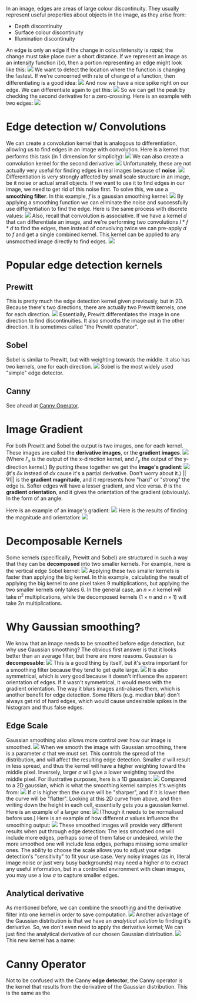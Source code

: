 In an image, edges are areas of large colour discontinuity. They usually represent useful properties about objects in the image, as they arise from:
- Depth discontinuity
- Surface colour discontinuity
- Illumination discontinuity

An edge is only an edge if the change in colour/intensity is *rapid*; the change must take place over a short distance.
If we represent an image as an intensity function $I(x)$, then a portion representing an edge might look like this:
![](Pasted%20image%2020240205152400.png)
We want to detect the location where the function is changing the fastest. If we're concerned with rate of change of a function, then differentiating is a good idea:
![](Pasted%20image%2020240205152516.png)
And now we have a nice spike right on our edge. We can differentiate again to get this:
![](Pasted%20image%2020240205152706.png)
So we can get the peak by checking the second derivative for a zero-crossing.
Here is an example with two edges:
![](Pasted%20image%2020240205152850.png)
# Edge detection w/ Convolutions
We can create a convolution kernel that is analogous to differentiation, allowing us to find edges in an image with convolution. Here is a kernel that performs this task (in 1 dimension for simplicity):
![](Pasted%20image%2020240205153108.png)
We can also create a convolution kernel for the second derivative:
![](Pasted%20image%2020240205153413.png)
Unfortunately, these are not actually very useful for finding edges in real images because of **noise**.
![](Pasted%20image%2020240205153458.png)
Differentiation is very strongly affected by small scale structure in an image, be it noise or actual small objects. If we want to use it to find edges in our image, we need to get rid of this noise first.
To solve this, we use a **smoothing filter**. In this example, $f$ is a gaussian smoothing kernel:
![](Pasted%20image%2020240205153746.png)
By applying a smoothing function we can eliminate the noise and successfully use differentiation to find the edge.
Here is the same process with discrete values:
![](Pasted%20image%2020240205154033.png)
Also, recall that convolution is associative. If we have a kernel $d$ that can differentiate an image, and we're performing two convolutions $I *f*d$ to find the edges, then instead of convolving twice we can pre-apply $d$ to $f$ and get a single combined kernel. This kernel can be applied to any unsmoothed image directly to find edges.
![](Pasted%20image%2020240205154312.png)
# Popular edge detection kernels
## Prewitt
This is pretty much the edge detection kernel given previously, but in 2D. Because there's two directions, there are actually two Prewitt kernels, one for each direction.
![](Pasted%20image%2020240205154818.png)
Essentially, Prewitt differentiates the image in one direction to find discontinuities. It also smooths the image out in the other direction.
It is sometimes called "the Prewitt operator".
## Sobel
Sobel is similar to Prewitt, but with weighting towards the middle. It also has two kernels, one for each direction.
![](Pasted%20image%2020240205155320.png)
Sobel is the most widely used "simple" edge detector.
## Canny
See ahead at [Canny Operator](#Canny%20Operator).
# Image Gradient
For both Prewitt and Sobel the output is two images, one for each kernel. These images are called the **derivative images**, or the **gradient images**. 
![](Pasted%20image%2020240205160047.png)
(Where $I'_x$ is the output of the x-direction kernel, and $I'_y$ the output of the y-direction kernel.)
By putting these together we get the **image's gradient**:
![](Pasted%20image%2020240205160410.png)
(it's $\delta x$ instead of $dx$ cause it's a partial derivative. Don't worry about it.)
$||\nabla I||$ is the **gradient magnitude**, and it represents how "hard" or "strong" the edge is. Softer edges will have a lesser gradient, and vice versa.
$\theta$ is the **gradient orientation**, and it gives the orientation of the gradient (obviously). In the form of an angle.

Here is an example of an image's gradient:
![](Pasted%20image%2020240205161122.png)
Here is the results of finding the magnitude and orientation:
![](Pasted%20image%2020240205161210.png)
# Decomposable Kernels
Some kernels (specifically, Prewitt and Sobel) are structured in such a way that they can be **decomposed** into two smaller kernels. For example, here is the vertical edge Sobel kernel:
![](Pasted%20image%2020240205161757.png)
Applying these two smaller kernels is faster than applying the big kernel. In this example, calculating the result of applying the big kernel to one pixel takes 9 multiplications, but applying the two smaller kernels only takes 6. In the general case, an $n \times n$ kernel will take $n^2$ multiplications, while the decomposed kernels ($1 \times n$ and $n \times 1$) will take $2n$ multiplications.

# Why Gaussian smoothing?
We know that an image needs to be smoothed before edge detection, but why use Gaussian smoothing? The obvious first answer is that it looks better than an average filter, but there are more reasons.
Gaussian is **decomposable**:
![](Pasted%20image%2020240205162749.png)
This is a good thing by itself, but it's extra important for a smoothing filter because they tend to get quite large.
![](Pasted%20image%2020240206124615.png)
It is also symmetrical, which is very good because it doesn't influence the apparent orientation of edges. If it wasn't symmetrical, it would mess with the gradient orientation.
The way it blurs images anti-aliases them, which is another benefit for edge detection. Some filters (e.g. median blur) don't always get rid of hard edges, which would cause undesirable spikes in the histogram and thus false edges.
## Edge Scale
Gaussian smoothing also allows more control over how our image is smoothed.
![](Pasted%20image%2020240206122948.png)
When we smooth the image with Gaussian smoothing, there is a parameter $\sigma$ that we must set. This controls the spread of the distribution, and will affect the resulting edge detection.
Smaller $\sigma$ will result in less spread, and thus the kernel will have a higher weighting toward the middle pixel. Inversely, larger $\sigma$ will give a lower weighting toward the middle pixel.
For illustrative purposes, here is a 1D gaussian:
![](Pasted%20image%2020240206123252.png)
Compared to a 2D gaussian, which is what the smoothing kernel samples it's weights from:
![](Pasted%20image%2020240206123419.png)
If $\sigma$ is higher then the curve will be "sharper", and if it is lower then the curve will be "flatter". Looking at this 2D curve from above, and then writing down the height in each cell, essentially gets you a gaussian kernel. Here is an example of a larger one:
![](Pasted%20image%2020240206123531.png)
(Though it needs to be normalised before use.)
Here is an example of how different $\sigma$ values influence the smoothing output:
![](Pasted%20image%2020240206124740.png)
These smoothed images will provide very different results when put through edge detection: The less smoothed one will include more edges, perhaps some of them false or undesired, while the more smoothed one will include less edges, perhaps missing some smaller ones.
The ability to choose the scale allows you to adjust your edge detection's "sensitivity" to fit your use case. Very noisy images (as in, literal image noise or just very busy backgrounds) may need a higher $\sigma$ to extract any useful information, but in a controlled environment with clean images, you may use a low $\sigma$ to capture smaller edges.

## Analytical derivative
As mentioned before, we can combine the smoothing and the derivative filter into one kernel in order to save computation.
![](Pasted%20image%2020240206125549.png)
Another advantage of the Gaussian distribution is that we have an *analytical solution* to finding it's derivative. So, we don't even need to apply the derivative kernel; We can just find the analytical derivative of our chosen Gaussian distribution.
![](Pasted%20image%2020240206125812.png)
This new kernel has a name:
# Canny Operator
Not to be confused with the Canny **edge detector**, the Canny operator is the kernel that results from the derivative of the Gaussian distribution.
This is the same as the 